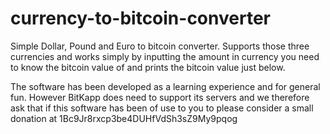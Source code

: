 currency-to-bitcoin-converter
=============================

Simple Dollar, Pound and Euro to bitcoin converter. Supports those three currencies and works simply by inputting the amount in currency you need to know the bitcoin value of and prints the bitcoin value just below. 

The software has been developed as a learning experience and for general fun. However BitKapp does need to support its servers and we therefore ask that if this software has been of use to you to please consider a small donation at 1Bc9Jr8rxcp3be4DUHfVdSh3sZ9My9pqog
